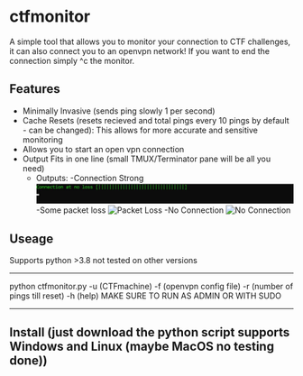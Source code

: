 # ctfmonitor
A simple tool that allows you to monitor your connection to CTF challenges, it can also connect you to an openvpn network! If you want to end the connection simply ^c the monitor.

## Features
- Minimally Invasive (sends ping slowly 1 per second)
- Cache Resets (resets recieved and total pings every 10 pings by default - can be changed): This allows for more accurate and sensitive monitoring
- Allows you to start an open vpn connection
- Output Fits in one line (small TMUX/Terminator pane will be all you need)
  - Outputs:
      -Connection Strong
      ![strong](images/connection.jpg)
      -Some packet loss
      ![Packet Loss](images/)
      -No Connection
      ![No Connection](images/)

## Useage
Supports python >3.8 not tested on other versions
***
python ctfmonitor.py -u (CTFmachine) -f (openvpn config file) -r (number of pings till reset) -h (help)
MAKE SURE TO RUN AS ADMIN OR WITH SUDO
***

## Install (just download the python script supports Windows and Linux (maybe MacOS no testing done))
